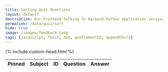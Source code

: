 ```yaml
---
title: Sorting Quiz Questions
layout: default
description: Our Frontend talking to Backend Python application serving questions.  This api allows us to get customer responses. 
permalink: /data/quiz/sort
hide: true
image: /images/feedback.jpeg
tags: [javascript, fetch, dom, getElementID, appendChild]
---
```


{% include custom-head.html %}
<table id="flaskTable" class="table cell-border stripe" style="width:80%;">
    <thead id="flaskHead">
        <tr>
            <th>Pinned</th>
            <th>Subject</th>
            <th>ID</th>
            <th>Question</th>
            <th>Answer</th>
        </tr>
    </thead>
    <tbody id="flaskBody"></tbody>
</table>
 
<!-- Script is layed out in a sequence (without a function) and will execute when page is loaded -->

<script>
  $(document).ready(function() {
  
  dataX = {};
  fetch('http://localhost:5000/api/quiz/questions', { mode: 'cors' })
    .then(response => {
      if (!response.ok) {
        throw new Error('API response failed');
      }
      return response.json();
    })
    .then(data => {
      for (const row of data) {        
        dataX[row.id] = row;        
        $('#flaskBody').append('<tr><td>' + 
            row.subject + '</td><td>' + 
            row.qid + '</td><td>' + 
            row.question + '</td><td>' + 
            row.answer +  '</td>' +
            createPinnedColumn(row.id, row.pinned)
            + '</tr>'
        );        
      } 
      $("#flaskTable").DataTable();
      const pinb = document.getElementById('pinner');
      if (pinb != undefined) {
        pinb.addEventListener("click", handlePinEvent);
          }
          
      }
    })
    .catch(error => {
      console.error('Error:', error);
    });
  });

  function createPinnedColumn(id, isPinned) {    
    label = '' ; // isPinned ? 'pinned' : 'unpinned';
    checked = (isPinned >= 1) ? 'checked' : '';
    b = '<td><input id="' + id + '" ' + isPinned +  
        '" type="checkbox" name="pinner" value="' + 
        label + '" ' + checked +
        ' onclick="handlePinEvent(event)">' + '<span style="margin-left:5px;">' + label + '</span>' + 
        '</td>';    
    return b;
  }
  function handlePinEvent(event) {  
    
    pinned = event.target.checked;
    rec = dataX[event.target.id];
    for (let key in data) {
            let option = document.createElement("option");
            firstOptionKey = firstOptionKey ?? data[key].name;
            option.setAttribute("value", data[key].name);
            let optionText = document.createTextNode(data[key].name);
            option.appendChild(optionText);
            pinned.appendChild(option);
    }
    // TODO: uset setPinned api
    // event.target.value = pinned ? 'pinned' : 'unpinned';
      
  }
</script>